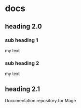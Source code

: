 # docs
## heading 2.0
### sub heading 1
my text
### sub heading 2
my text
## heading 2.1
Documentation repository for Mage
